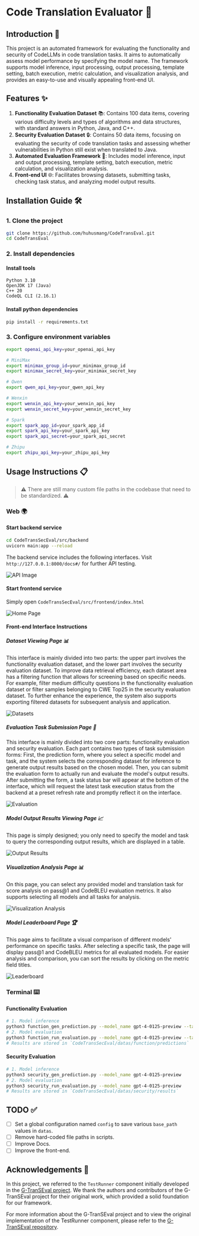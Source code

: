 # Code Translation Evaluator 🚀

## Introduction 📖
This project is an automated framework for evaluating the functionality and security of CodeLLMs in code translation tasks. It aims to automatically assess model performance by specifying the model name. The framework supports model inference, input processing, output processing, template setting, batch execution, metric calculation, and visualization analysis, and provides an easy-to-use and visually appealing front-end UI.

## Features ✨

1. **Functionality Evaluation Dataset** 📚: Contains 100 data items, covering various difficulty levels and types of algorithms and data structures, with standard answers in Python, Java, and C++.
2. **Security Evaluation Dataset** 🔒: Contains 50 data items, focusing on evaluating the security of code translation tasks and assessing whether vulnerabilities in Python still exist when translated to Java.
3. **Automated Evaluation Framework** 🤖: Includes model inference, input and output processing, template setting, batch execution, metric calculation, and visualization analysis.
4. **Front-end UI** 🌐: Facilitates browsing datasets, submitting tasks, checking task status, and analyzing model output results.

## Installation Guide 🛠️

### 1. Clone the project
```bash
git clone https://github.com/huhusmang/CodeTransEval.git
cd CodeTransEval
```

### 2. Install dependencies
#### Install tools
```
Python 3.10
OpenJDK 17 (Java)
C++ 20
CodeQL CLI (2.16.1)
```

#### Install python dependencies
```bash
pip install -r requirements.txt
```

### 3. Configure environment variables
```bash
export openai_api_key=your_openai_api_key

# MiniMax
export minimax_group_id=your_minimax_group_id
export minimax_secret_key=your_minimax_secret_key

# Qwen
export qwen_api_key=your_qwen_api_key

# Wenxin
export wenxin_api_key=your_wenxin_api_key
export wenxin_secret_key=your_wenxin_secret_key

# Spark
export spark_app_id=your_spark_app_id
export spark_api_key=your_spark_api_key
export spark_api_secret=your_spark_api_secret

# Zhipu
export zhipu_api_key=your_zhipu_api_key
```

## Usage Instructions 📋
> ⚠️ There are still many custom file paths in the codebase that need to be standardized. ⚠️ 

### Web 🌍
#### Start backend service
```bash
cd CodeTransSecEval/src/backend
uvicorn main:app --reload
```
The backend service includes the following interfaces. Visit `http://127.0.0.1:8000/docs#/` for further API testing.

![API Image](images/API.png)

#### Start frontend service
Simply open `CodeTransSecEval/src/frontend/index.html`

![Home Page](images/Home.png)

#### Front-end Interface Instructions
##### Dataset Viewing Page 📊
This interface is mainly divided into two parts: the upper part involves the functionality evaluation dataset, and the lower part involves the security evaluation dataset. To improve data retrieval efficiency, each dataset area has a filtering function that allows for screening based on specific needs. For example, filter medium difficulty questions in the functionality evaluation dataset or filter samples belonging to CWE Top25 in the security evaluation dataset. To further enhance the experience, the system also supports exporting filtered datasets for subsequent analysis and application.

![Datasets](images/Datasets.png)

##### Evaluation Task Submission Page 📝
This interface is mainly divided into two core parts: functionality evaluation and security evaluation. Each part contains two types of task submission forms: First, the prediction form, where you select a specific model and task, and the system selects the corresponding dataset for inference to generate output results based on the chosen model. Then, you can submit the evaluation form to actually run and evaluate the model's output results. After submitting the form, a task status bar will appear at the bottom of the interface, which will request the latest task execution status from the backend at a preset refresh rate and promptly reflect it on the interface.

![Evaluation](images/Evaluate.png)

##### Model Output Results Viewing Page 📈
This page is simply designed; you only need to specify the model and task to query the corresponding output results, which are displayed in a table.

![Output Results](images/Output.png)

##### Visualization Analysis Page 📊
On this page, you can select any provided model and translation task for score analysis on pass@1 and CodeBLEU evaluation metrics. It also supports selecting all models and all tasks for analysis.

![Visualization Analysis](images/Analyze.png)

##### Model Leaderboard Page 🏆
This page aims to facilitate a visual comparison of different models' performance on specific tasks. After selecting a specific task, the page will display pass@1 and CodeBLEU metrics for all evaluated models. For easier analysis and comparison, you can sort the results by clicking on the metric field titles.

![Leaderboard](images/LeaderBoard.png)

### Terminal ⌨️
#### Functionality Evaluation
```bash
# 1. Model inference
python3 function_gen_prediction.py --model_name gpt-4-0125-preview --task java_python
# 2. Model evaluation
python3 function_run_evaluation.py --model_name gpt-4-0125-preview --task java_python
# Results are stored in `CodeTransSecEval/datas/function/predictions`
```

#### Security Evaluation
```bash
# 1. Model inference
python3 security_gen_prediction.py --model_name gpt-4-0125-preview
# 2. Model evaluation
python3 security_run_evaluation.py --model_name gpt-4-0125-preview
# Results are stored in `CodeTransSecEval/datas/security/results`
```

## TODO ✅
- [ ] Set a global configuration named `config` to save various `base_path` values in `datas`.
- [ ] Remove hard-coded file paths in scripts.
- [ ] Improve Docs.
- [ ] Improve the front-end.

## Acknowledgements 🙏
In this project, we referred to the `TestRunner` component initially developed in the [G-TranSEval project](https://github.com/polyeval/g-transeval). We thank the authors and contributors of the G-TranSEval project for their original work, which provided a solid foundation for our framework.

For more information about the G-TranSEval project and to view the original implementation of the TestRunner component, please refer to the [G-TranSEval repository](https://github.com/polyeval/g-transeval).